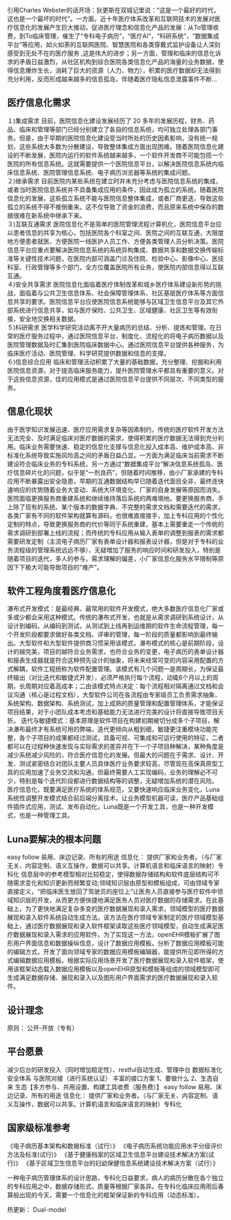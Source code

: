 引用Charles Webster的话开场：狄更斯在双城记里说：“这是一个最好的时代，这也是一个最坏的时代”。一方面，近十年医疗体系改革和互联网技术的发展对医疗信息化的发展产生巨大推动，促进医疗理念和信息化产品的发展：从To管理收费，到To临床管理，催生了“专科电子病历”，“医疗AI”，“科研系统”，“数据集成平台”等应用，如火如荼的互联网医院、智慧医院和各类穿戴式监护设备让人深刻感受到无处不在的医疗服务 ,这是伟大的进步；另一方面，管理和临床的信息化诉求的矛盾日益激烈，从社区机构到综合医院各类信息化产品的海量的业务数据，使得信息爆炸生长，消耗了巨大的资源（人力、物力），积累的医疗数据却无法得到充分利用，反而形成越来越多的信息孤岛，伴随着医疗隐私信息泄露事件不断...
## 医疗信息化需求
１)集成需求
目前，医院信息化建设发展经历了 20 多年的发展历程，财务、药品、临床和管理等部门已经分别建立了各自的信息系统，均可独立处理各部门事务。但是，由于早期的医院信息化建设受当时所处的历史因素影响，没有统一规划，这些系统大多数为分散建设，导致整体集成方面出现困难。随着医院信息化建设的不断发展，医院内运行的软件系统越来越多，一个软件开发商不可能包揽一个医院的所有信息系统。这就需要提供一个医院信息平台，以解决医院信息系统内临床信息系统、医院管理信息系统、电子病历浏览器等系统的集成问题。</br>
２)继承需求
目前医院内某些系统在建立时并未充分考虑与医院信息系统的集成，或者当时医院信息系统并不具备集成应用的条件，因此成为孤立的系统。随着医院信息化的发展，这些孤立系统不能与医院信息整体集成，或者厂商更迭，导致这些孤立的系统不得不推倒重来。这不仅导致了资金的浪费，而且原来系统中保存的数据很难在新系统中继承下来。</br>
３)互联互通需求
医院信息化不是简单的医院管理流程计算机化，医院信息平台应以患者信息的共享为核心，包括医院各个科室之间、医院之间的互联互通，大限度地方便患者就医、方便医院一线医护人员工作、方便各类管理人员分析决策。医院信息平台应重点要解决医院信息系统的系统异构集成、数据共享和数据交换传输标准等关键性技术问题，在医院内部可涵盖门诊及住院、检验中心、影像中心、医技科室、行政管理等多个部门，全方位覆盖医院所有业务，使医院内部信息得以互联互通。</br>
４)安全共享需求
医院信息化面临着医疗体制改革和城乡医疗体系建设新形势的挑战，面临着与公共卫生信息体系、社会保障管理体系、社区基层医疗体系等方面信息共享的要求。医院信息平台应使医院信息系统能够与区域卫生信息平台及其它外部系统进行信息共享，如与医疗保险、公共卫生、区域健康、社区卫生等有效衔接，安全地交换相关数据。</br>
５)科研需求
医学科学研究活动离不开大量病历的总结、分析、提炼和管理。在日常的医疗服务过程中，通过医院信息平台，制度化、流程化的将电子病历数据以及医院管理数据及时汇集到医院临床数据中心。通过医院信息平台提供各种服务，为临床医疗活动、医院管理、科学研究提供数据和信息的支撑。</br>
６)信息综合应用
临床和管理活动积累了大量的基础数据，充分整理、挖掘和利用医院信息资源，对于提高临床服务能力，提升医院管理水平都具有重要的意义。对于这些信息资源，佳的应用模式是通过医院信息平台提供不同层次、不同类型的服务。</br>
## 信息化现状
由于医学知识发展迅速、医疗应用需求复杂等因素制约，传统的医疗软件开发方法无法完全、及时满足临床对医疗数据的需求，使得积累的医疗数据无法得到充分利用。临床业务需要快速、稳定的信息化支撑与信息化投入成本高、维护成本高、非标准化系统导致实施风险高之间的矛盾日益凸显。一方面为满足临床当前需求不断建设符合临床业务的专科系统，另一方通过“数据集成平台”解决信息系统孤岛、医疗信息碎片化的问题，似乎是“一剂良药”，但随着时间推移，由小厂家承建的专科应用不断暴露出安全隐患，早期的互通数据结构早已随着迭代面目全非，最终连快速响应的优势随着业务大变动、系统大环境变化、厂家的自身发展等原因而消失。医院面临更换服务商重建系统和继续维持落后系统的两难境地。要更换服务商，手上除了现有的系统、某个版本的数据字典、不完整的需求文档和需要迭代的需求，各类厂家有不同的软件架构就算有源码，也很难直接接手，加上专科应用的个性化定制的特点，导致更换服务商的代价等同于系统重建，基本上需要重走一个传统的需求调研到部署上线的流程；而传统的专科应用从输入表单的调整到报表的需求都需要研发定制（主流电子病历厂家有表单设计器和报表设计器，但是对于专科的业务流程级的管理系统远远不够），无疑增加了服务的响应时间和研发投入，特别是随着项目的迭代，多人的参与，需求理解的偏差，小厂家信息化服务水平限制等原因下下极大可能导致项目的“难产”。
## 软件工程角度看医疗信息化
瀑布式开发模式：是最经典、最常用的软件开发模式，绝大多数医疗信息化厂家或多或少都会采用这种模式。传统的瀑布式开发，也就是从需求调研到系统设计，从设计到编码，从编码到测试，从测试到上线再到运维期的软件生命流程管理，每一个开发阶段都要求做好各类文档、评审的管理，每一阶段的质量都影响到最终输出。大型软件和大型软件提供商习惯采用该模式，瀑布模式的核心是前期阶段，设计的越完美，项目的越符合业务需求，也符合业务的变更，电子病历的表单设计器和报表生成器就是符合这种预先设计的抽象，将未来经常可变的内容采用配置的方式解耦，软件工程统称为软件配置管理。该模式有几个问题一是周期长，为保证最终输出（对比迭代和敏捷式开发），必须严格执行每个流程，动辄6个月以上的周期，长周期对应着高成本；二由该模式特点决定：每个流程相对隔离通过文档和会议沟通（核心是过程文档），大型软件公司在各流程由专家级员工负责需求抽象、系统架构、数据架构、系统测试，加上成熟的质量管理和配置管理体系，才能保证项目结果，对于小团队成本考虑和基础能力无法进行完美的设计将直接导致项目夭折。
迭代与敏捷模式：基本原理是软件项目在构建初期被切分成多个子项目，解决瀑布最终才有系统可用的弊端，迭代更倾向从粗到细，敏捷更注重模块功能完整，各个子项目的成果都经过测试，具备可视、可集成和可运行使用的特征，二者都可以在过程种快速发现与实际需求的差异并在下一个子项目种解决，某种角度是减少系统减少风险的，符合医疗信息化的发展。但最大的问题在于需求、设计、开发、测试紧密结合对团队主要人员具体医疗业务要求较高，尽管现在高保真原型工具的应用加速了业务交流和沟通，但最终需要人工实现编码，业务的理解必不可少，特别是每个迭代阶段都进行数据结构等的调整，无疑增加系统的潜在风险。
医疗信息化，既要满足医疗系统的体系规范，又要快速响应临床业务变化，Luna系统性调整开发模式结合前后端分离技术，让业务模型机器可读，医疗产品基础组件插件式应用，测试、发布自动化，Luna既是一个开发工具，也是一种开发模式，也是一种管理工具。
## Luna要解决的根本问题
easy follow 易用、床边记录、所有的用途
信息化： 提供厂家和业务者。（与厂家无关、内容定制、语义互操作，数据可以共享。计算机语言和临床语言的映射）专科化
  信息层中的参考模型相对比较稳定，使得数据存储结构和软件底层结构可不随需求变化和知识更新而频繁变动;领域知识层由原型和模板组成，可由领域专家直接定义，“把临床医生放回了驾驶员的座位上”让医务人员直接参与医疗软件中领域知识层的开发，从而更方便快捷地满足医务人员对医疗数据的存储需求。在此基础上，为了更快地满足复杂多变的医疗数据展现和录入需求，领域模型的医疗数据展现和录入软件系统自动生成方法。该方法在医疗领域专家制定的医疗领域模型基础上，通过医疗数据展现和录入软件框架读取这些医疗领域模型，自动生成满足医疗数据展现和录入需求的应用软件。为了实现这一方法，openEHR模板扩展了图形用户界面信息和数据操纵信息，设计了数据应用模板。分析了数据应用模板可能的编辑方式，开发了面向领域专家的数据应用模板编辑器，能提供所见即所得的方式编辑数据应用模板。根据实际应用场景开发了医疗数据展现和录入软件框架，使用该框架动态载入数据应用模板以及openEHR原型和模板等组成的领域模型即可生成满足数据存储、展现和录入以及图形用户界面需求的医疗数据展现和录入软件。
## 设计理念
原则： 公开-开放（专有）

## 平台愿景
减少后台的研发投入（同时增加稳定性）、restful自动生成、管理中台
数据标准化
安全体系
与医院对接（进行系统认证）
丰富的接口方案
1、要做什么
2、生态自来
生态【多方参与、共用设置、构建工具收费（服务费）】
easy follow 易用、床边记录、所有的用途
信息化： 提供厂家和业务者。（与厂家无关、内容定制、语义互操作，数据可以共享。计算机语言和临床语言的映射）专科化


## 国家级标准参考
《电子病历基本架构和数据标准（试行）》
《电子病历系统功能应用水平分级评价方法及标准(试行)》
《基于健康档案的区域卫生信息平台建设技术解决方案(试行)》
《基于区域卫生信息平台的妇幼保健信息系统建设技术解决方案（试行）》

一种电子病历管理体系的设计思路，专科化日益要求，病人的病历分散在各个独立的专科应用之中，数据存储形式、质量等根据厂家各异。在专科化临床应用雨后春算般出现的今天，需要一个信息化的框架保证新的专科应用（动态标准）。


热更新：
Dual-model























 
 
 
 
 




